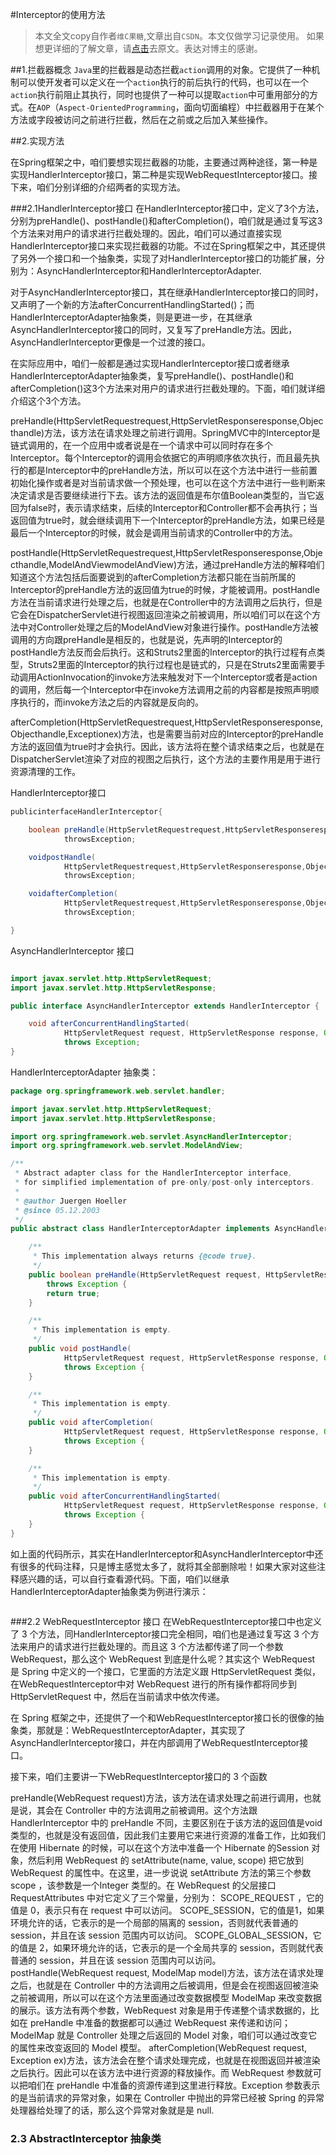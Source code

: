 #Interceptor的使用方法

>本文全文copy自作者`维C果糖`,文章出自`CSDN`。本文仅做学习记录使用。
>如果想更详细的了解文章，请[点击][1]去原文。表达对博主的感谢。


##1.拦截器概念
`Java`里的拦截器是动态拦截`action`调用的对象。它提供了一种机制可以使开发者可以定义在一个`action`执行的前后执行的代码，也可以在一个`action`执行前阻止其执行，同时也提供了一种可以提取`action`中可重用部分的方式。在`AOP`（`Aspect-OrientedProgramming`，面向切面编程）中拦截器用于在某个方法或字段被访问之前进行拦截，然后在之前或之后加入某些操作。


##2.实现方法

在Spring框架之中，咱们要想实现拦截器的功能，主要通过两种途径，第一种是实现HandlerInterceptor接口，第二种是实现WebRequestInterceptor接口。接下来，咱们分别详细的介绍两者的实现方法。

###2.1HandlerInterceptor接口
在HandlerInterceptor接口中，定义了3个方法，分别为preHandle()、postHandle()和afterCompletion()，咱们就是通过复写这3个方法来对用户的请求进行拦截处理的。因此，咱们可以通过直接实现HandlerInterceptor接口来实现拦截器的功能。不过在Spring框架之中，其还提供了另外一个接口和一个抽象类，实现了对HandlerInterceptor接口的功能扩展，分别为：AsyncHandlerInterceptor和HandlerInterceptorAdapter.

对于AsyncHandlerInterceptor接口，其在继承HandlerInterceptor接口的同时，又声明了一个新的方法afterConcurrentHandlingStarted()；而HandlerInterceptorAdapter抽象类，则是更进一步，在其继承AsyncHandlerInterceptor接口的同时，又复写了preHandle方法。因此，AsyncHandlerInterceptor更像是一个过渡的接口。

在实际应用中，咱们一般都是通过实现HandlerInterceptor接口或者继承HandlerInterceptorAdapter抽象类，复写preHandle()、postHandle()和afterCompletion()这3个方法来对用户的请求进行拦截处理的。下面，咱们就详细介绍这个3个方法。


preHandle(HttpServletRequestrequest,HttpServletResponseresponse,Objecthandle)方法，该方法在请求处理之前进行调用。SpringMVC中的Interceptor是链式调用的，在一个应用中或者说是在一个请求中可以同时存在多个Interceptor。每个Interceptor的调用会依据它的声明顺序依次执行，而且最先执行的都是Interceptor中的preHandle方法，所以可以在这个方法中进行一些前置初始化操作或者是对当前请求做一个预处理，也可以在这个方法中进行一些判断来决定请求是否要继续进行下去。该方法的返回值是布尔值Boolean类型的，当它返回为false时，表示请求结束，后续的Interceptor和Controller都不会再执行；当返回值为true时，就会继续调用下一个Interceptor的preHandle方法，如果已经是最后一个Interceptor的时候，就会是调用当前请求的Controller中的方法。

postHandle(HttpServletRequestrequest,HttpServletResponseresponse,Objecthandle,ModelAndViewmodelAndView)方法，通过preHandle方法的解释咱们知道这个方法包括后面要说到的afterCompletion方法都只能在当前所属的Interceptor的preHandle方法的返回值为true的时候，才能被调用。postHandle方法在当前请求进行处理之后，也就是在Controller中的方法调用之后执行，但是它会在DispatcherServlet进行视图返回渲染之前被调用，所以咱们可以在这个方法中对Controller处理之后的ModelAndView对象进行操作。postHandle方法被调用的方向跟preHandle是相反的，也就是说，先声明的Interceptor的postHandle方法反而会后执行。这和Struts2里面的Interceptor的执行过程有点类型，Struts2里面的Interceptor的执行过程也是链式的，只是在Struts2里面需要手动调用ActionInvocation的invoke方法来触发对下一个Interceptor或者是action的调用，然后每一个Interceptor中在invoke方法调用之前的内容都是按照声明顺序执行的，而invoke方法之后的内容就是反向的。

afterCompletion(HttpServletRequestrequest,HttpServletResponseresponse,Objecthandle,Exceptionex)方法，也是需要当前对应的Interceptor的preHandle方法的返回值为true时才会执行。因此，该方法将在整个请求结束之后，也就是在DispatcherServlet渲染了对应的视图之后执行，这个方法的主要作用是用于进行资源清理的工作。


HandlerInterceptor接口

```Java
publicinterfaceHandlerInterceptor{

	boolean preHandle(HttpServletRequestrequest,HttpServletResponseresponse,Objecthandler)
			throwsException;

	voidpostHandle(
			HttpServletRequestrequest,HttpServletResponseresponse,Objecthandler,ModelAndViewmodelAndView)
			throwsException;

	voidafterCompletion(
			HttpServletRequestrequest,HttpServletResponseresponse,Objecthandler,Exceptionex)
			throwsException;

}

```

AsyncHandlerInterceptor 接口
```Java

import javax.servlet.http.HttpServletRequest;
import javax.servlet.http.HttpServletResponse;

public interface AsyncHandlerInterceptor extends HandlerInterceptor {

    void afterConcurrentHandlingStarted(
            HttpServletRequest request, HttpServletResponse response, Object handler)
            throws Exception;
}
```
HandlerInterceptorAdapter 抽象类：

```Java
package org.springframework.web.servlet.handler;

import javax.servlet.http.HttpServletRequest;
import javax.servlet.http.HttpServletResponse;

import org.springframework.web.servlet.AsyncHandlerInterceptor;
import org.springframework.web.servlet.ModelAndView;

/**
 * Abstract adapter class for the HandlerInterceptor interface,
 * for simplified implementation of pre-only/post-only interceptors.
 *
 * @author Juergen Hoeller
 * @since 05.12.2003
 */
public abstract class HandlerInterceptorAdapter implements AsyncHandlerInterceptor {

    /**
     * This implementation always returns {@code true}.
     */
    public boolean preHandle(HttpServletRequest request, HttpServletResponse response, Object handler)
        throws Exception {
        return true;
    }

    /**
     * This implementation is empty.
     */
    public void postHandle(
            HttpServletRequest request, HttpServletResponse response, Object handler, ModelAndView modelAndView)
            throws Exception {
    }

    /**
     * This implementation is empty.
     */
    public void afterCompletion(
            HttpServletRequest request, HttpServletResponse response, Object handler, Exception ex)
            throws Exception {
    }

    /**
     * This implementation is empty.
     */
    public void afterConcurrentHandlingStarted(
            HttpServletRequest request, HttpServletResponse response, Object handler)
            throws Exception {
    }
}
```

如上面的代码所示，其实在HandlerInterceptor和AsyncHandlerInterceptor中还有很多的代码注释，只是博主感觉太多了，就将其全部删除啦！如果大家对这些注释感兴趣的话，可以自行查看源代码。下面，咱们以继承HandlerInterceptorAdapter抽象类为例进行演示：

```Java

```

###2.2 WebRequestInterceptor 接口
在WebRequestInterceptor接口中也定义了 3 个方法，同HandlerInterceptor接口完全相同，咱们也是通过复写这 3 个方法来用户的请求进行拦截处理的。而且这 3 个方法都传递了同一个参数 WebRequest，那么这个 WebRequest 到底是什么呢？其实这个 WebRequest 是 Spring 中定义的一个接口，它里面的方法定义跟 HttpServletRequest 类似，在WebRequestInterceptor中对 WebRequest 进行的所有操作都将同步到 HttpServletRequest 中，然后在当前请求中依次传递。

在 Spring 框架之中，还提供了一个和WebRequestInterceptor接口长的很像的抽象类，那就是：WebRequestInterceptorAdapter，其实现了AsyncHandlerInterceptor接口，并在内部调用了WebRequestInterceptor接口。

接下来，咱们主要讲一下WebRequestInterceptor接口的 3 个函数

preHandle(WebRequest request)方法，该方法在请求处理之前进行调用，也就是说，其会在 Controller 中的方法调用之前被调用。这个方法跟 HandlerInterceptor 中的 preHandle 不同，主要区别在于该方法的返回值是void 类型的，也就是没有返回值，因此我们主要用它来进行资源的准备工作，比如我们在使用 Hibernate 的时候，可以在这个方法中准备一个 Hibernate 的Session 对象，然后利用 WebRequest 的 setAttribute(name, value, scope) 把它放到 WebRequest 的属性中。在这里，进一步说说 setAttribute 方法的第三个参数 scope ，该参数是一个Integer 类型的。在 WebRequest 的父层接口 RequestAttributes 中对它定义了三个常量，分别为：
SCOPE_REQUEST ，它的值是 0，表示只有在 request 中可以访问。
SCOPE_SESSION，它的值是1，如果环境允许的话，它表示的是一个局部的隔离的 session，否则就代表普通的 session，并且在该 session 范围内可以访问。
SCOPE_GLOBAL_SESSION，它的值是 2，如果环境允许的话，它表示的是一个全局共享的 session，否则就代表普通的 session，并且在该 session 范围内可以访问。
postHandle(WebRequest request, ModelMap model)方法，该方法在请求处理之后，也就是在 Controller 中的方法调用之后被调用，但是会在视图返回被渲染之前被调用，所以可以在这个方法里面通过改变数据模型 ModelMap 来改变数据的展示。该方法有两个参数，WebRequest 对象是用于传递整个请求数据的，比如在 preHandle 中准备的数据都可以通过 WebRequest 来传递和访问；ModelMap 就是 Controller 处理之后返回的 Model 对象，咱们可以通过改变它的属性来改变返回的 Model 模型。
afterCompletion(WebRequest request, Exception ex)方法，该方法会在整个请求处理完成，也就是在视图返回并被渲染之后执行。因此可以在该方法中进行资源的释放操作。而 WebRequest 参数就可以把咱们在 preHandle 中准备的资源传递到这里进行释放。Exception 参数表示的是当前请求的异常对象，如果在 Controller 中抛出的异常已经被 Spring 的异常处理器给处理了的话，那么这个异常对象就是是 null.




### 2.3 AbstractInterceptor 抽象类
```Java

```


```Java

```


```Java

```




















































[1]:https://blog.csdn.net/qq_35246620/article/details/68487904?1491374806898
[2]:https://blog.csdn.net/zx13525079024/article/category/6214162/2
[3]:https://mtyurt.net/post/spring-modify-response-headers-after-processing.html
